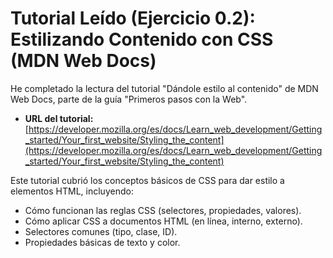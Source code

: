 # Tutorial Leído (Ejercicio 0.2): Estilizando Contenido con CSS (MDN Web Docs)

He completado la lectura del tutorial "Dándole estilo al contenido" de MDN Web Docs, parte de la guía "Primeros pasos con la Web".

* **URL del tutorial:** [https://developer.mozilla.org/es/docs/Learn_web_development/Getting_started/Your_first_website/Styling_the_content](https://developer.mozilla.org/es/docs/Learn_web_development/Getting_started/Your_first_website/Styling_the_content)

Este tutorial cubrió los conceptos básicos de CSS para dar estilo a elementos HTML, incluyendo:

* Cómo funcionan las reglas CSS (selectores, propiedades, valores).
* Cómo aplicar CSS a documentos HTML (en línea, interno, externo).
* Selectores comunes (tipo, clase, ID).
* Propiedades básicas de texto y color.

